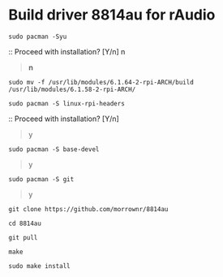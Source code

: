 # Build driver 8814au for rAudio


```
sudo pacman -Syu
```
>
>
:: Proceed with installation? [Y/n] n
> **n**
>
```
sudo mv -f /usr/lib/modules/6.1.64-2-rpi-ARCH/build /usr/lib/modules/6.1.58-2-rpi-ARCH/
```
```
sudo pacman -S linux-rpi-headers
```
>
:: Proceed with installation? [Y/n]
> y
> 
```
sudo pacman -S base-devel
```
>
> y
>
```
sudo pacman -S git
```
>
> y
> 
```
git clone https://github.com/morrownr/8814au
```
>
```
cd 8814au
```
>
```
git pull
```
> 
```
make
```
>
```
sudo make install
```
>
